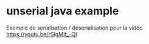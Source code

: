 # unserial java example

Exemple de serialisation / déserialisation pour la vidéo https://youtu.be/rSIgMIt_-QI

